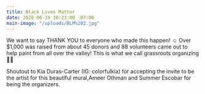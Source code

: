 ```yaml
---
title: Black Lives Matter
date: 2020-06-19 10:23:00 -07:00
main-image: "/uploads/BLM%202.jpg"
---
```


We want to say THANK YOU to everyone who made this happen! ☺️ Over $1,000 was raised from about 45 donors and 88 volunteers came out to help paint from all over the valley! This is what we call grassroots organizing ✊🏽

Shoutout to Kia Duras-Carter (IG: colorfulkia) for accepting the invite to be the artist for this beautiful mural,Ameer Othman and Summer Escobar for being the organizers.

